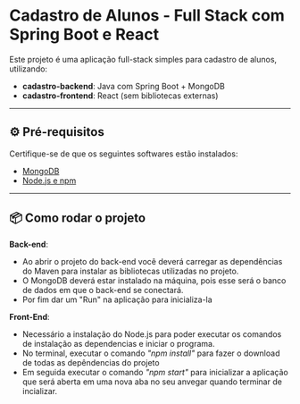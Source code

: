 # Cadastro de Alunos - Full Stack com Spring Boot e React

Este projeto é uma aplicação full-stack simples para cadastro de alunos, utilizando:

- **cadastro-backend**: Java com Spring Boot + MongoDB
- **cadastro-frontend**: React (sem bibliotecas externas)

---

## ⚙ Pré-requisitos

Certifique-se de que os seguintes softwares estão instalados:
- [MongoDB](https://www.mongodb.com/try/download/community)
- [Node.js e npm](https://nodejs.org/)

---

## 📦 Como rodar o projeto
**Back-end**:
- Ao abrir o projeto do back-end você deverá carregar as dependências do Maven para instalar as bibliotecas utilizadas no projeto.
- O MongoDB deverá estar instalado na máquina, pois esse será o banco de dados em que o back-end se conectará.
- Por fim dar um "Run" na aplicação para inicializa-la
  
**Front-End**:
- Necessário a instalação do Node.js para poder executar os comandos de instalação as dependencias e iniciar o programa.
- No terminal, executar o comando *"npm install"* para fazer o download de todas as depêndencias do projeto
- Em seguida executar o comando *"npm start"* para inicializar a aplicação que será aberta em uma nova aba no seu anvegar quando terminar de incializar.


